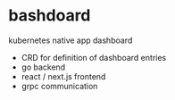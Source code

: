 # bashdoard

kubernetes native app dashboard

* CRD for definition of dashboard entries
* go backend
* react / next.js frontend
* grpc communication
